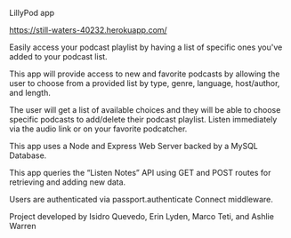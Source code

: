 LillyPod app


https://still-waters-40232.herokuapp.com/

Easily access your podcast playlist by having a list of specific ones you've added to your podcast list.

This app will provide access to new and favorite podcasts by allowing the user to choose from a provided list by type, genre, language, host/author, and length.

The user will get a list of available choices and they will be able to choose specific podcasts to add/delete their podcast playlist. Listen immediately via the audio link or on your favorite podcatcher. 

This app uses a Node and Express Web Server backed by a MySQL Database.

This app queries the “Listen Notes” API using GET and POST routes for retrieving and adding new data.

Users are authenticated via passport.authenticate Connect middleware.



Project developed by Isidro Quevedo, Erin Lyden, Marco Teti, and Ashlie Warren
